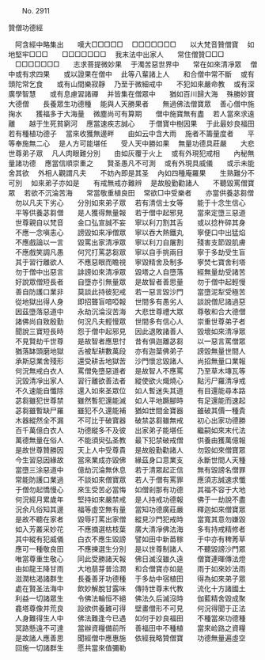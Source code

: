 ﻿　　No. 2911

贊僧功德經

　阿含經中略集出　　嘆大□□□□□
　□□□□□□□　　以大梵音贊僧寶
　如地堅牢□□□　　□□□□□□□
　我末法中出家人　　常住僧贊□□□
　□□□□□□□　　志求菩提微妙果
　于濁苦惡世界中　　常在如來清凈眾
　僧中或有求四果　　或以證果在僧中
　此等八輩諸上人　　和合僧中常不斷
　或有頭陀常乞食　　或有山間樂寂靜
　乃至于微細戒中　　不犯如來嚴命教
　或有深廣學智慧　　或有息慮習諸禪
　并皆集在僧眾中　　猶如百川歸大海
　殊勝妙寶大德僧　　長養眾生功德種
　能與人天勝果者　　無過佛法僧寶眾
　善心僧中施掬水　　獲福多于大海量
　微塵尚可有算期　　僧中施寶無有盡
　若人當來求遠離　　越于生死貧窮河
　應當速疾志誠心　　于僧寶中樹因果
　于此最妙良福田　　若有種植功德子
　當來收獲無邊畔　　由如云中含大雨
　施者不籌量度者　　平等奉施無二心
　是人方可能堪任　　受人天中勝如果
　無量功德具莊嚴　　大悲世尊弟子眾
　凡人肉眼難分別　　由如灰覆于火上
　或有外現犯戒相　　內秘無量諸功德
　應當信順崇重之　　賢圣愚凡不可測
　或有外現具威儀　　或示未能舍其欲
　外相人觀謂凡夫　　不妨內即是其圣
　內如四種庵羅果　　生熟難分不可別
　如來弟子亦如是　　有戒無戒亦難辨
　是故殷勤勸諸人　　不聽毀罵僧寶眾
　若欲不沉淪苦海　　常當敬重植良田
　常欲□中受樂者　　亦當供養苾芻僧
　勿以凡夫下劣心　　分別如來弟子眾
　若有清信士女等　　能于十念生信心
　平等供養苾芻僧　　是人獲得無量報
　若于僧中起邪見　　當來定墮三惡道
　世尊親自以梵音　　金口弘宣誠不妄
　寧以利刀割其舌　　或以捻杵碎其身
　不應一念嗔恚心　　謗毀如來凈僧眾
　寧以吞大熱鐵丸　　寧便口中出猛焰
　不應戲論以一言　　毀罵出家清凈眾
　寧以利刀自屠割　　殘害支節毀肌膚
　不應戲笑調凡愚　　何咒打罵苾芻眾
　寧以自手挑兩目　　寧于多劫受生盲
　其于習行離欲人　　不應惡眼而瞻視
　寧毀精舍及制多　　寧焚七寶舍利塔
　勿于僧中出惡言　　誹謗如來清凈眾
　毀塔之人自墮落　　經無量劫受諸苦
　好說眾僧短長者　　自墮亦引無量眾
　是故智者善思量　　勿于僧中起輕慢
　善自防護口業非　　莫談此持彼犯戒
　若一惡言毀沙門　　當墮泥犁受極苦
　從地獄出得人身　　即招聾盲喑啞報
　世間多有愚劣人　　談說僧尼諸過惡
　因茲墮落惡道中　　永劫沉淪沒苦海
　大悲世尊禮大眾　　尊敬和合大德僧
　諸佛尚自致殷勤　　何況凡夫輕慢眾
　世間多有信心人　　崇重世尊弟子者
　聞說三寶短長時　　怨于僧中起邪見
　因此退敗諸善人　　毀壞如來清凈眾
　不見賢劫千世尊　　是故智者應思忖
　昔有俱迦離苾芻　　以一惡言罵僧眾
　猶落缽頭磨地獄　　舌被犁耕數萬段
　亦有迦葉佛弟子　　謗毀無量世間人
　承斯惡業舍殘形　　還受耕舌地獄苦
　沙門懷忿毀諸人　　尚招無量口業報
　何況無戒白衣人　　罵僧免墮惡道者
　是故智人不應罵　　乃至草木塼瓦等
　況毀清凈出家人　　習行離欲善法者
　縱使欲火熾燒心　　點污尸羅清凈戒
　不久速能自懺除　　還入如來圣眾位
　如人暫迷失其道　　有目還能尋本路
　苾芻雖犯世尊禁　　雖然暫犯還能滅
　如人平地蹶腳時　　有足還能而速起
　苾芻雖暫缺尸羅　　雖犯不久還能補
　猶如世間金寶器　　雖破其價一種貴
　木器縱然全不漏　　不可比于破寶器
　破禁苾芻雖無戒　　初心出家功德勝
　百千萬億白衣人　　功德縱多不及彼
　出家弟子能堪任　　繼嗣如來末代法
　萬德無量在俗人　　不能須臾弘圣教
　最下犯禁破戒僧　　供養由獲萬億報
　是故世尊贊勝因　　天上人中受尊貴
　是故殷勤勸諸人　　勿毀如來僧寶眾
　今生習惡因緣故　　當來業成亦毀佛
　緣茲身口意業支　　永斷世間人天種
　當墮三涂惡道中　　億劫沉淪無休息
　若于清眾起正信　　無有毀謗名僧罪
　常能防護口業過　　不談如來僧寶眾
　若人于僧有罵罪　　應須志誠速求懺
　于僧勿起憍慢心　　來生受苦必當悔
　如僧剎那有功德　　其福不容于大地
　何況經月累歲年　　堅持如來嚴禁戒
　是人持戒功德報　　佛于一劫說不盡
　況余凡俗知其邊　　福等虛空無有量
　當知功德廣莊嚴　　釋迦如來僧寶眾
　是故不聽在家者　　毀辱打罵出家僧
　縱見沙門犯戒時　　當寬其意勿嫌毀
　如入芳叢采妙花　　不應摘選枯枝葉
　廣大清凈佛法海　　多有持戒精修者
　其中縱有犯威儀　　白衣不應生毀謗
　譬如田中新苗稼　　于中亦有稗莠草
　應可一種敬良田　　不應揀選生分別
　是以世尊制諸人　　不聽毀謗沙門眾
　唯當尊重生敬心　　同此受勝諸天報
　佛日滅沒雖久遠　　僧寶連暉傳法燈
　由如龍王降甘雨　　大地萠芽普洽潤
　和合僧寶亦如是　　雨于如來妙法雨
　滋潤枯渴諸群生　　長養善牙功德種
　于多劫中宿植田　　得為如來弟子眾
　處在賢圣法海中　　飲妙解脫甘露味
　傳持世尊末代教　　流化十方諸國土
　利益一切諸眾生　　令佛法輪恒不絕
　佛法久后滅沒時　　伽藍精舍毀成聚
　龕塔尊像并荒良　　設欲供養難可得
　壁畫僧形不可見　　何況得聞于正法
　人身難得生人中　　佛法難逢今已遇
　如何于妙良福田　　不種當來功德種
　冥路懸遠不可達　　當辦資糧備前所
　善福田中不種植　　當來崄路之資糧
　是故諸人應善思　　聞經僧中應惠施
　依經我略贊僧寶　　功德無量遍虛空
　回施一切諸群生　　愿共當來值彌勒　
